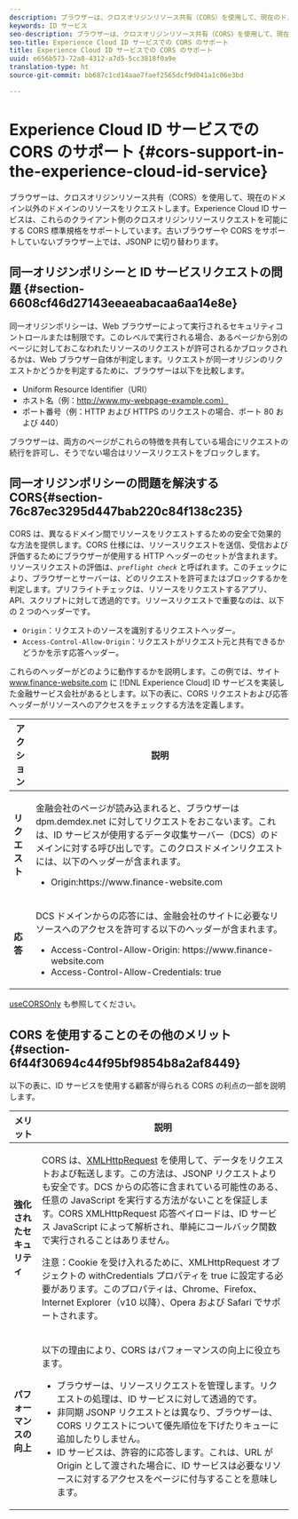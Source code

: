```yaml
---
description: ブラウザーは、クロスオリジンリソース共有（CORS）を使用して、現在のドメイン以外のドメインのリソースをリクエストします。Experience Cloud ID サービスは、これらのクライアント側のクロスオリジンリソースリクエストを可能にする CORS 標準規格をサポートしています。古いブラウザーや CORS をサポートしていないブラウザー上では、JSONP に切り替わります。
keywords: ID サービス
seo-description: ブラウザーは、クロスオリジンリソース共有（CORS）を使用して、現在のドメイン以外のドメインのリソースをリクエストします。Experience Cloud ID サービスは、これらのクライアント側のクロスオリジンリソースリクエストを可能にする CORS 標準規格をサポートしています。古いブラウザーや CORS をサポートしていないブラウザー上では、JSONP に切り替わります。
seo-title: Experience Cloud ID サービスでの CORS のサポート
title: Experience Cloud ID サービスでの CORS のサポート
uuid: e656b573-72a8-4312-a7d5-5cc3818f0a9e
translation-type: ht
source-git-commit: bb687c1cd14aae7faef2565dcf9d041a1c06e3bd

---
```



# Experience Cloud ID サービスでの CORS のサポート {#cors-support-in-the-experience-cloud-id-service}

ブラウザーは、クロスオリジンリソース共有（CORS）を使用して、現在のドメイン以外のドメインのリソースをリクエストします。Experience Cloud ID サービスは、これらのクライアント側のクロスオリジンリソースリクエストを可能にする CORS 標準規格をサポートしています。古いブラウザーや CORS をサポートしていないブラウザー上では、JSONP に切り替わります。

## 同一オリジンポリシーと ID サービスリクエストの問題 {#section-6608cf46d27143eeaeabacaa6aa14e8e}

同一オリジンポリシーは、Web ブラウザーによって実行されるセキュリティコントロールまたは制限です。このレベルで実行される場合、あるページから別のページに対しておこなわれたリソースのリクエストが許可されるかブロックされるかは、Web ブラウザー自体が判定します。リクエストが同一オリジンのリクエストかどうかを判定するために、ブラウザーは以下を比較します。

* Uniform Resource Identifier（URI）
* ホスト名（例：http://www.my-webpage-example.com）
* ポート番号（例：HTTP および HTTPS のリクエストの場合、ポート 80 および 440）

ブラウザーは、両方のページがこれらの特徴を共有している場合にリクエストの続行を許可し、そうでない場合はリソースリクエストをブロックします。

## 同一オリジンポリシーの問題を解決する CORS{#section-76c87ec3295d447bab220c84f138c235}

CORS は、異なるドメイン間でリソースをリクエストするための安全で効果的な方法を提供します。CORS 仕様には、リソースリクエストを送信、受信および評価するためにブラウザーが使用する HTTP ヘッダーのセットが含まれます。リソースリクエストの評価は、*`preflight check`* と呼ばれます。このチェックにより、ブラウザーとサーバーは、どのリクエストを許可またはブロックするかを判定します。プリフライトチェックは、リソースをリクエストするアプリ、API、スクリプトに対して透過的です。リソースリクエストで重要なのは、以下の 2 つのヘッダーです。

* `Origin`：リクエストのソースを識別するリクエストヘッダー。
* `Access-Control-Allow-Origin`：リクエストがリクエスト元と共有できるかどうかを示す応答ヘッダー。

これらのヘッダーがどのように動作するかを説明します。この例では、サイト www.finance-website.com に [!DNL Experience Cloud] ID サービスを実装した金融サービス会社があるとします。以下の表に、CORS リクエストおよび応答ヘッダーがリソースへのアクセスをチェックする方法を定義します。

<table id="table_B004ACF52B5A4D33B1DCF7EA77BE4E6D"> 
 <thead> 
  <tr> 
   <th colname="col1" class="entry"> アクション </th> 
   <th colname="col2" class="entry"> 説明 </th> 
  </tr> 
 </thead>
 <tbody> 
  <tr> 
   <td colname="col1"> <p> <b>リクエスト</b> </p> </td> 
   <td colname="col2"> <p>金融会社のページが読み込まれると、ブラウザーは <span class="codeph">dpm.demdex.net</span> に対してリクエストをおこないます。これは、ID サービスが使用するデータ収集サーバー（DCS）のドメインに対する呼び出しです。このクロスドメインリクエストには、以下のヘッダーが含まれます。 </p> <p> 
     <ul class="simplelist"> 
      <li> <span class="codeph"> Origin:https://www.finance-website.com</span> </li> 
     </ul> </p> </td> 
  </tr> 
  <tr> 
   <td colname="col1"> <p> <b>応答</b> </p> </td> 
   <td colname="col2"> <p>DCS ドメインからの応答には、金融会社のサイトに必要なリソースへのアクセスを許可する以下のヘッダーが含まれます。 </p> <p> 
     <ul class="simplelist"> 
      <li> <span class="codeph"> Access-Control-Allow-Origin: https://www.finance-website.com</span> </li> 
      <li> <span class="codeph"> Access-Control-Allow-Credentials: true</span> </li> 
     </ul> </p> </td> 
  </tr> 
 </tbody> 
</table>

[useCORSOnly](../mcvid-library/mcvid-function-vars/mcvid-use-cors-only.md#reference-8a9a143d838b48d6b23329b84b13e1fa) も参照してください。

## CORS を使用することのその他のメリット {#section-6f44f30694c44f95bf9854b8a2af8449}

以下の表に、ID サービスを使用する顧客が得られる CORS の利点の一部を説明します。

<table id="table_AEB51A263D454F90B66E8C8D0513CF79"> 
 <thead> 
  <tr> 
   <th colname="col1" class="entry"> メリット </th> 
   <th colname="col2" class="entry"> 説明 </th> 
  </tr>
 </thead>
 <tbody> 
  <tr> 
   <td colname="col1"> <p><b>強化されたセキュリティ</b> </p> </td> 
   <td colname="col2"> <p>CORS は、<a href="https://developer.mozilla.org/ja/docs/Web/API/XMLHttpRequest" format="https" scope="external">XMLHttpRequest</a> を使用して、データをリクエストおよび転送します。この方法は、JSONP リクエストよりも安全です。DCS からの応答に含まれている可能性のある、任意の JavaScript を実行する方法がないことを保証します。CORS XMLHttpRequest 応答ペイロードは、ID サービス JavaScript によって解析され、単純にコールバック関数で実行されることはありません。 </p> <p> <p>注意：Cookie を受け入れるために、<span class="codeph">XMLHttpRequest</span> オブジェクトの <span class="codeph">withCredentials</span> プロパティを <span class="codeph">true</span> に設定する必要があります。このプロパティは、Chrome、Firefox、Internet Explorer（v10 以降）、Opera および Safari でサポートされます。 </p> </p> </td> 
  </tr> 
  <tr> 
   <td colname="col1"> <p><b>パフォーマンスの向上</b> </p> </td> 
   <td colname="col2"> <p>以下の理由により、CORS はパフォーマンスの向上に役立ちます。 </p> 
    <ul id="ul_EC3A178003A94D70883B914050D7C464"> 
     <li id="li_F8B44352BFBB46CDBD07AE40B9F2D0EC">ブラウザーは、リソースリクエストを管理します。リクエストの処理は、ID サービスに対して透過的です。 </li> 
     <li id="li_C63E43A4CAB84210AB6A39100E5864BE">非同期 JSONP リクエストとは異なり、ブラウザーは、CORS リクエストについて優先順位を下げたりキューに追加したりしません。 </li> 
     <li id="li_1A2A15F591B84D1BAED3CFAB391EEBEC">ID サービスは、許容的に応答します。これは、URL が <span class="codeph">Origin</span> として渡された場合に、ID サービスは必要なリソースに対するアクセスをページに付与することを意味します。 </li> 
    </ul> </td> 
  </tr> 
 </tbody> 
</table>

